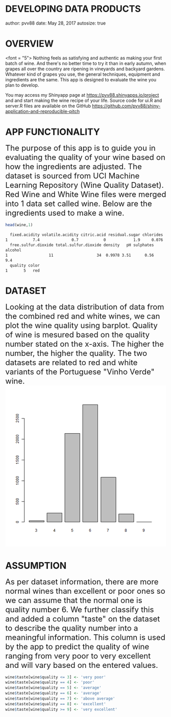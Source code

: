 
DEVELOPING DATA PRODUCTS
========================================================
author: pvv88
date: May 28, 2017
autosize: true 


OVERVIEW
========================================================

<font = "5"> Nothing feels as satisfying and authentic as making your first batch of wine. And there's no better time to try it than in early autumn, when grapes all over the country are ripening in vineyards and backyard gardens. Whatever kind of grapes you use, the general techniques, equipment and ingredients are the same. This app is designed to evaluate the wine you plan to develop.

You may access my Shinyapp page at https://pvv88.shinyapps.io/project and and start making the wine recipe of your life. Source code for ui.R and server.R  files are available on the GitHub https://github.com/pvv88/shiny-application-and-reproducible-pitch </font>




APP FUNCTIONALITY
========================================================
<font size = "5">The purpose of this app is to guide you in evaluating the quality of your wine based on how the ingredients are adjusted. The dataset is sourced from UCI Machine Learning Repository (Wine Quality Dataset). Red Wine and White Wine files were merged into 1 data set called wine. Below are the ingredients used to make a wine. </font>

```r
head(wine,1)
```

```
  fixed.acidity volatile.acidity citric.acid residual.sugar chlorides
1           7.4              0.7           0            1.9     0.076
  free.sulfur.dioxide total.sulfur.dioxide density   pH sulphates alcohol
1                  11                   34  0.9978 3.51      0.56     9.4
  quality color
1       5   red
```


DATASET
========================================================
<font size = "5">Looking at the data distribution of data from the combined red and white wines, we can plot the wine quality using barplot. Quality of wine is mesured based on the quality number stated on the x-axis. The higher the number, the higher the quality. The two datasets are related to red and white variants of the Portuguese "Vinho Verde" wine.</font>
![plot of chunk unnamed-chunk-3](presentation-figure/unnamed-chunk-3-1.png)

ASSUMPTION
========================================================
<font size = "5">As per dataset information, there are more normal wines than excellent or poor ones so we can  assume that the normal one is quality number 6. We further classify this and added a column "taste" on the dataset to describe the quality number into a meaningful information. This column is used by the app to predict the quality of wine ranging from very poor to very excellent  and will vary based on the entered values.</font>

```r
wine$taste[wine$quality <= 3] <- 'very poor'
wine$taste[wine$quality == 4] <- 'poor'
wine$taste[wine$quality == 5] <- 'average'
wine$taste[wine$quality == 6] <- 'average'
wine$taste[wine$quality == 7] <- 'above average'
wine$taste[wine$quality == 8] <- 'excellent'
wine$taste[wine$quality >= 9] <- 'very excellent'
```
